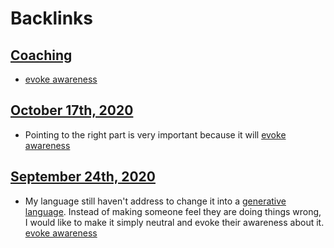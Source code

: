 
# Backlinks
## [Coaching](<Coaching.md>)
- [evoke awareness](<evoke awareness.md>)

## [October 17th, 2020](<October 17th, 2020.md>)
- Pointing to the right part is very important because it will [evoke awareness](<evoke awareness.md>)

## [September 24th, 2020](<September 24th, 2020.md>)
- My language still haven't address to change it into a [generative language](<generative language.md>). Instead of making someone feel they are doing things wrong, I would like to make it simply neutral and evoke their awareness about it. [evoke awareness](<evoke awareness.md>)

